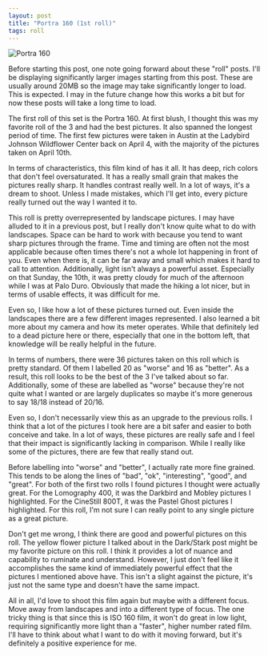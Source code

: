 ```yaml
---
layout: post
title: "Portra 160 (1st roll)"
tags: roll
---
```


![Portra 160](/assets/rolls/Portra160-1.jpg)

Before starting this post, one note going forward about these "roll" posts. I'll be displaying significantly larger images starting from this post. These are usually around 20MB so the image may take significantly longer to load. This is expected. I may in the future change how this works a bit but for now these posts will take a long time to load.

The first roll of this set is the Portra 160. At first blush, I thought this was my favorite roll of the 3 and had the best pictures. It also spanned the longest period of time. The first few pictures were taken in Austin at the Ladybird Johnson Wildflower Center back on April 4, with the majority of the pictures taken on April 10th.

In terms of characteristics, this film kind of has it all. It has deep, rich colors that don't feel oversaturated. It has a really small grain that makes the pictures really sharp. It handles contrast really well. In a lot of ways, it's a dream to shoot. Unless I made mistakes, which I'll get into, every picture really turned out the way I wanted it to.

This roll is pretty overrepresented by landscape pictures. I may have alluded to it in a previous post, but I really don't know quite what to do with landscapes. Space can be hard to work with because you tend to want sharp pictures through the frame. Time and timing are often not the most applicable because often times there's not a whole lot happening in front of you. Even when there is, it can be far away and small which makes it hard to call to attention. Additionally, light isn't always a powerful asset. Especially on that Sunday, the 10th, it was pretty cloudy for much of the afternoon while I was at Palo Duro. Obviously that made the hiking a lot nicer, but in terms of usable effects, it was difficult for me.

Even so, I like how a lot of these pictures turned out. Even inside the landscapes there are a few different images represented. I also learned a bit more about my camera and how its meter operates. While that definitely led to a dead picture here or there, especially that one in the bottom left, that knowledge will be really helpful in the future.

In terms of numbers, there were 36 pictures taken on this roll which is pretty standard. Of them I labelled 20 as "worse" and 16 as "better". As a result, this roll looks to be the best of the 3 I've talked about so far. Additionally, some of these are labelled as "worse" because they're not quite what I wanted or are largely duplicates so maybe it's more generous to say 18/18 instead of 20/16.

Even so, I don't necessarily view this as an upgrade to the previous rolls. I think that a lot of the pictures I took here are a bit safer and easier to both conceive and take. In a lot of ways, these pictures are really safe and I feel that their impact is significantly lacking in comparison. While I really like some of the pictures, there are few that really stand out.

Before labelling into "worse" and "better", I actually rate more fine grained. This tends to be along the lines of "bad", "ok", "interesting", "good", and "great". For both of the first two rolls I found pictures I thought were actually great. For the Lomography 400, it was the Darkbird and Mobley pictures I highlighted. For the CineStill 800T, it was the Pastel Ghost pictures I highlighted. For this roll, I'm not sure I can really point to any single picture as a great picture.

Don't get me wrong, I think there are good and powerful pictures on this roll. The yellow flower picture I talked about in the Dark/Stark post might be my favorite picture on this roll. I think it provides a lot of nuance and capability to ruminate and understand. However, I just don't feel like it accomplishes the same kind of immediately powerful effect that the pictures I mentioned above have. This isn't a slight against the picture, it's just not the same type and doesn't have the same impact.

All in all, I'd love to shoot this film again but maybe with a different focus. Move away from landscapes and into a different type of focus. The one tricky thing is that since this is ISO 160 film, it won't do great in low light, requiring significantly more light than a "faster", higher number rated film. I'll have to think about what I want to do with it moving forward, but it's definitely a positive experience for me.
